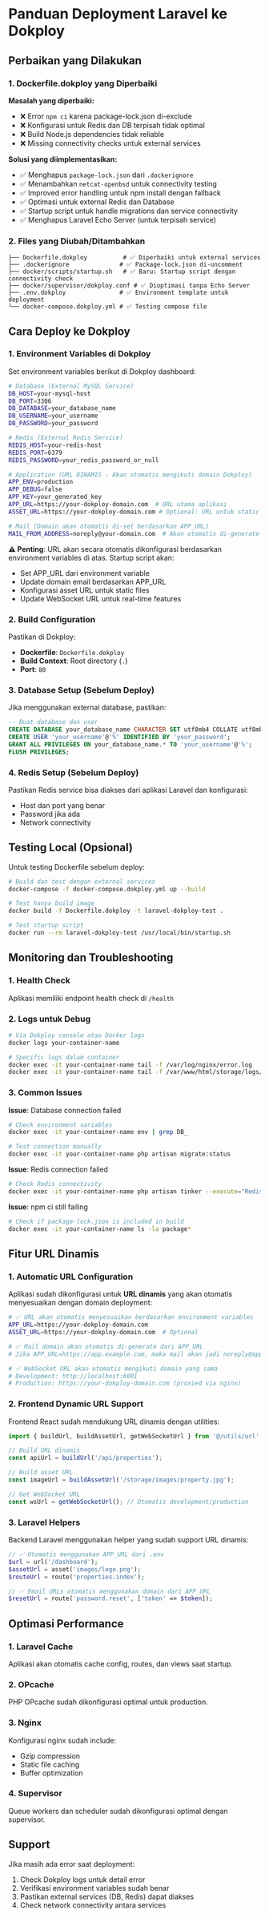 # Panduan Deployment Laravel ke Dokploy

## Perbaikan yang Dilakukan

### 1. Dockerfile.dokploy yang Diperbaiki

**Masalah yang diperbaiki:**
- ❌ Error `npm ci` karena package-lock.json di-exclude
- ❌ Konfigurasi untuk Redis dan DB terpisah tidak optimal  
- ❌ Build Node.js dependencies tidak reliable
- ❌ Missing connectivity checks untuk external services

**Solusi yang diimplementasikan:**
- ✅ Menghapus `package-lock.json` dari `.dockerignore`
- ✅ Menambahkan `netcat-openbsd` untuk connectivity testing
- ✅ Improved error handling untuk npm install dengan fallback
- ✅ Optimasi untuk external Redis dan Database
- ✅ Startup script untuk handle migrations dan service connectivity
- ✅ Menghapus Laravel Echo Server (untuk terpisah service)

### 2. Files yang Diubah/Ditambahkan

```
├── Dockerfile.dokploy          # ✅ Diperbaiki untuk external services
├── .dockerignore              # ✅ Package-lock.json di-uncomment
├── docker/scripts/startup.sh   # ✅ Baru: Startup script dengan connectivity check
├── docker/supervisor/dokploy.conf # ✅ Dioptimasi tanpa Echo Server
├── .env.dokploy               # ✅ Environment template untuk deployment
└── docker-compose.dokploy.yml # ✅ Testing compose file
```

## Cara Deploy ke Dokploy

### 1. Environment Variables di Dokploy

Set environment variables berikut di Dokploy dashboard:

```bash
# Database (External MySQL Service)
DB_HOST=your-mysql-host
DB_PORT=3306
DB_DATABASE=your_database_name
DB_USERNAME=your_username
DB_PASSWORD=your_password

# Redis (External Redis Service)
REDIS_HOST=your-redis-host
REDIS_PORT=6379
REDIS_PASSWORD=your_redis_password_or_null

# Application (URL DINAMIS - Akan otomatis mengikuti domain Dokploy)
APP_ENV=production
APP_DEBUG=false
APP_KEY=your_generated_key
APP_URL=https://your-dokploy-domain.com  # URL utama aplikasi
ASSET_URL=https://your-dokploy-domain.com # Optional: URL untuk static assets

# Mail (Domain akan otomatis di-set berdasarkan APP_URL)
MAIL_FROM_ADDRESS=noreply@your-domain.com  # Akan otomatis di-generate dari APP_URL
```

**⚠️ Penting**: URL akan secara otomatis dikonfigurasi berdasarkan environment variables di atas. Startup script akan:
- Set APP_URL dari environment variable
- Update domain email berdasarkan APP_URL
- Konfigurasi asset URL untuk static files
- Update WebSocket URL untuk real-time features

### 2. Build Configuration

Pastikan di Dokploy:
- **Dockerfile**: `Dockerfile.dokploy`
- **Build Context**: Root directory (`.`)
- **Port**: `80`

### 3. Database Setup (Sebelum Deploy)

Jika menggunakan external database, pastikan:

```sql
-- Buat database dan user
CREATE DATABASE your_database_name CHARACTER SET utf8mb4 COLLATE utf8mb4_unicode_ci;
CREATE USER 'your_username'@'%' IDENTIFIED BY 'your_password';
GRANT ALL PRIVILEGES ON your_database_name.* TO 'your_username'@'%';
FLUSH PRIVILEGES;
```

### 4. Redis Setup (Sebelum Deploy)

Pastikan Redis service bisa diakses dari aplikasi Laravel dan konfigurasi:
- Host dan port yang benar
- Password jika ada
- Network connectivity

## Testing Local (Opsional)

Untuk testing Dockerfile sebelum deploy:

```bash
# Build dan test dengan external services
docker-compose -f docker-compose.dokploy.yml up --build

# Test hanya build image
docker build -f Dockerfile.dokploy -t laravel-dokploy-test .

# Test startup script
docker run --rm laravel-dokploy-test /usr/local/bin/startup.sh
```

## Monitoring dan Troubleshooting

### 1. Health Check

Aplikasi memiliki endpoint health check di `/health`

### 2. Logs untuk Debug

```bash
# Via Dokploy console atau Docker logs
docker logs your-container-name

# Specific logs dalam container
docker exec -it your-container-name tail -f /var/log/nginx/error.log
docker exec -it your-container-name tail -f /var/www/html/storage/logs/laravel.log
```

### 3. Common Issues

**Issue**: Database connection failed
```bash
# Check environment variables
docker exec -it your-container-name env | grep DB_

# Test connection manually
docker exec -it your-container-name php artisan migrate:status
```

**Issue**: Redis connection failed  
```bash
# Check Redis connectivity
docker exec -it your-container-name php artisan tinker --execute="Redis::ping();"
```

**Issue**: npm ci still failing
```bash
# Check if package-lock.json is included in build
docker exec -it your-container-name ls -la package*
```

## Fitur URL Dinamis

### 1. Automatic URL Configuration

Aplikasi sudah dikonfigurasi untuk **URL dinamis** yang akan otomatis menyesuaikan dengan domain deployment:

```bash
# ✅ URL akan otomatis menyesuaikan berdasarkan environment variables
APP_URL=https://your-dokploy-domain.com
ASSET_URL=https://your-dokploy-domain.com  # Optional

# ✅ Mail domain akan otomatis di-generate dari APP_URL
# Jika APP_URL=https://app.example.com, maka mail akan jadi noreply@app.example.com

# ✅ WebSocket URL akan otomatis mengikuti domain yang sama
# Development: http://localhost:6001
# Production: https://your-dokploy-domain.com (proxied via nginx)
```

### 2. Frontend Dynamic URL Support

Frontend React sudah mendukung URL dinamis dengan utilities:

```typescript
import { buildUrl, buildAssetUrl, getWebSocketUrl } from '@/utils/url';

// Build URL dinamis
const apiUrl = buildUrl('/api/properties');

// Build asset URL
const imageUrl = buildAssetUrl('/storage/images/property.jpg');

// Get WebSocket URL
const wsUrl = getWebSocketUrl(); // Otomatis development/production
```

### 3. Laravel Helpers

Backend Laravel menggunakan helper yang sudah support URL dinamis:

```php
// ✅ Otomatis menggunakan APP_URL dari .env
$url = url('/dashboard');
$assetUrl = asset('images/logo.png');
$routeUrl = route('properties.index');

// ✅ Email URLs otomatis menggunakan domain dari APP_URL
$resetUrl = route('password.reset', ['token' => $token]);
```

## Optimasi Performance

### 1. Laravel Cache

Aplikasi akan otomatis cache config, routes, dan views saat startup.

### 2. OPcache

PHP OPcache sudah dikonfigurasi optimal untuk production.

### 3. Nginx

Konfigurasi nginx sudah include:
- Gzip compression
- Static file caching
- Buffer optimization

### 4. Supervisor

Queue workers dan scheduler sudah dikonfigurasi optimal dengan supervisor.

## Support

Jika masih ada error saat deployment:

1. Check Dokploy logs untuk detail error
2. Verifikasi environment variables sudah benar
3. Pastikan external services (DB, Redis) dapat diakses
4. Check network connectivity antara services